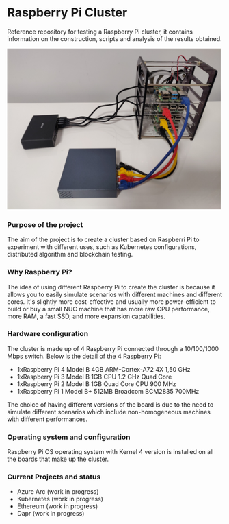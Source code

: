 # Raspberry Pi Cluster
Reference repository for testing a Raspberry Pi cluster, it contains information on the construction, scripts and analysis of the results obtained.

<img src="https://github.com/engineering87/RaspberryPiCluster/blob/main/img/cluster001.jpg" width="500">

### Purpose of the project
The aim of the project is to create a cluster based on Raspberri Pi to experiment with different uses, such as Kubernetes configurations, distributed algorithm and blockchain testing.

### Why Raspberry Pi?
The idea of using different Raspberry Pi to create the cluster is because it allows you to easily simulate scenarios with different machines and different cores.
It's slightly more cost-effective and usually more power-efficient to build or buy a small NUC machine that has more raw CPU performance, more RAM, a fast SSD, and more expansion capabilities.

### Hardware configuration
The cluster is made up of 4 Raspberry Pi connected through a 10/100/1000 Mbps switch. Below is the detail of the 4 Raspberry Pi:
* 1xRaspberry Pi 4 Model B 4GB ARM-Cortex-A72 4X 1,50 GHz
* 1xRaspberry Pi 3 Model B 1GB CPU 1.2 GHz Quad Core
* 1xRaspberry Pi 2 Model B 1GB Quad Core CPU 900 MHz
* 1xRaspberry Pi 1 Model B+ 512MB Broadcom BCM2835 700MHz

The choice of having different versions of the board is due to the need to simulate different scenarios which include non-homogeneous machines with different performances.

### Operating system and configuration
Raspberry Pi OS operating system with Kernel 4 version is installed on all the boards that make up the cluster.

### Current Projects and status

* Azure Arc (work in progress)
* Kubernetes (work in progress)
* Ethereum (work in progress)
* Dapr (work in progress)
